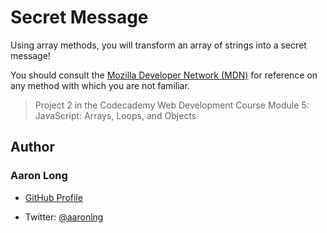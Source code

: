 # Secret Message

Using array methods, you will transform an array of strings into a secret message!

You should consult the [Mozilla Developer Network (MDN)](https://developer.mozilla.org/en-US/docs/Web/JavaScript/Reference/Global_Objects/Array) for reference on any method with which you are not familiar.

> Project 2 in the Codecademy Web Development Course Module 5: JavaScript: Arrays, Loops, and Objects

## Author

### Aaron Long

- [GitHub Profile](https://github.com/aaronlng/)

- Twitter: [@aaronlng](https://twitter.com/aaronlng)

